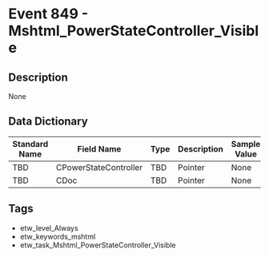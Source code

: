 # Event 849 - Mshtml_PowerStateController_Visible

## Description
None

## Data Dictionary
|Standard Name|Field Name|Type|Description|Sample Value|
|---|---|---|---|---|
|TBD|CPowerStateController|TBD|Pointer|None|None|
|TBD|CDoc|TBD|Pointer|None|None|

## Tags
* etw_level_Always
* etw_keywords_mshtml
* etw_task_Mshtml_PowerStateController_Visible